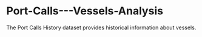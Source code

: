 # Port-Calls---Vessels-Analysis
The Port Calls History dataset provides historical information about vessels.

